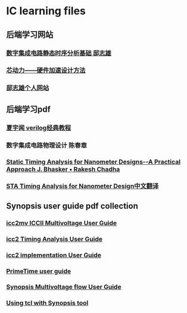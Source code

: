 # IC learning files
## 后端学习网站
### [数字集成电路静态时序分析基础 邸志雄](https://www.bilibili.com/video/BV1if4y1p7Dq?spm_id_from=333.999.0.0)
### [芯动力——硬件加速设计方法](https://www.icourse163.org/learn/SWJTU-1207492806?tid=1463309516)
### [邸志雄个人网站](www.dizhixiong.cn)
## 后端学习pdf
### [夏宇闻 verilog经典教程](https://github.com/Charlie-coder/IC-learning/blob/master/%E5%A4%8F%E5%AE%87%E9%97%BB-Verilog%E7%BB%8F%E5%85%B8%E6%95%99%E7%A8%8B.pdf)
### 数字集成电路物理设计 陈春章
### [Static Timing Analysis for Nanometer Designs--A Practical Approach J. Bhasker • Rakesh Chadha](https://github.com/Charlie-coder/IC-learning/blob/master/Static_Timing_Analysis_for_Nanometer_Designs_wrapper.pdf)
### [STA Timing Analysis for Nanometer Design中文翻译](https://www.zhihu.com/people/zhao-jun-jun-19/posts?page=1)
## Synopsis user guide pdf collection
### [icc2mv ICCII Multivoltage User Guide](https://github.com/Charlie-coder/IC-learning/blob/master/User%20guide/icc2mv.pdf) 
### [icc2 Timing Analysis User Guide](https://github.com/Charlie-coder/IC-learning/blob/master/User%20guide/icc2tim.pdf) 
### [icc2 implementation User Guide](https://github.com/Charlie-coder/IC-learning/blob/master/User%20guide/icc2ug.pdf) 
### [PrimeTime user guide](https://github.com/Charlie-coder/IC-learning/blob/master/User%20guide/ptug.pdf) 
### [Synopsis Multivoltage flow User Guide](https://github.com/Charlie-coder/IC-learning/blob/master/User%20guide/smvfug.pdf) 
### [Using tcl with Synopsis tool](https://github.com/Charlie-coder/IC-learning/blob/master/User%20guide/tclug.pdf) 
